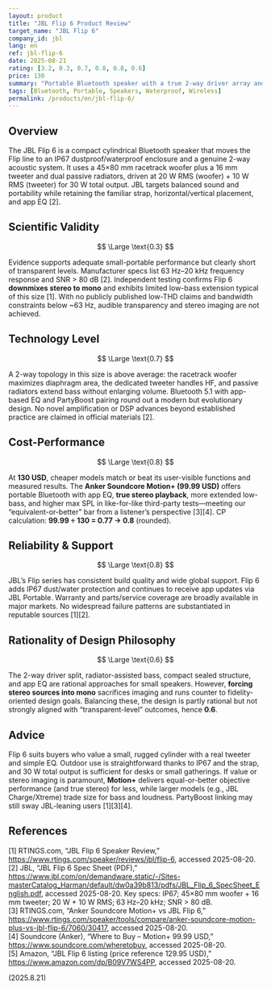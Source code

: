 ```yaml
---
layout: product
title: "JBL Flip 6 Product Review"
target_name: "JBL Flip 6"
company_id: jbl
lang: en
ref: jbl-flip-6
date: 2025-08-21
rating: [3.2, 0.3, 0.7, 0.8, 0.8, 0.6]
price: 130
summary: "Portable Bluetooth speaker with a true 2-way driver array and IP67 protection. Solid for its size, but mono downmix and bandwidth limits keep fidelity below mid-level; cheaper models can match or exceed it."
tags: [Bluetooth, Portable, Speakers, Waterproof, Wireless]
permalink: /products/en/jbl-flip-6/
---
```

## Overview

The JBL Flip 6 is a compact cylindrical Bluetooth speaker that moves the Flip line to an IP67 dustproof/waterproof enclosure and a genuine 2-way acoustic system. It uses a 45×80 mm racetrack woofer plus a 16 mm tweeter and dual passive radiators, driven at 20 W RMS (woofer) + 10 W RMS (tweeter) for 30 W total output. JBL targets balanced sound and portability while retaining the familiar strap, horizontal/vertical placement, and app EQ [2].

## Scientific Validity

$$ \Large \text{0.3} $$

Evidence supports adequate small-portable performance but clearly short of transparent levels. Manufacturer specs list 63 Hz–20 kHz frequency response and SNR > 80 dB [2]. Independent testing confirms Flip 6 **downmixes stereo to mono** and exhibits limited low-bass extension typical of this size [1]. With no publicly published low-THD claims and bandwidth constraints below ~63 Hz, audible transparency and stereo imaging are not achieved.

## Technology Level

$$ \Large \text{0.7} $$

A 2-way topology in this size is above average: the racetrack woofer maximizes diaphragm area, the dedicated tweeter handles HF, and passive radiators extend bass without enlarging volume. Bluetooth 5.1 with app-based EQ and PartyBoost pairing round out a modern but evolutionary design. No novel amplification or DSP advances beyond established practice are claimed in official materials [2].

## Cost-Performance

$$ \Large \text{0.8} $$

At **130 USD**, cheaper models match or beat its user-visible functions and measured results. The **Anker Soundcore Motion+ (99.99 USD)** offers portable Bluetooth with app EQ, **true stereo playback**, more extended low-bass, and higher max SPL in like-for-like third-party tests—meeting our “equivalent-or-better” bar from a listener’s perspective [3][4]. CP calculation: **99.99 ÷ 130 = 0.77 → 0.8** (rounded).

## Reliability & Support

$$ \Large \text{0.8} $$

JBL’s Flip series has consistent build quality and wide global support. Flip 6 adds IP67 dust/water protection and continues to receive app updates via JBL Portable. Warranty and parts/service coverage are broadly available in major markets. No widespread failure patterns are substantiated in reputable sources [1][2].

## Rationality of Design Philosophy

$$ \Large \text{0.6} $$

The 2-way driver split, radiator-assisted bass, compact sealed structure, and app EQ are rational approaches for small speakers. However, **forcing stereo sources into mono** sacrifices imaging and runs counter to fidelity-oriented design goals. Balancing these, the design is partly rational but not strongly aligned with “transparent-level” outcomes, hence **0.6**.

## Advice

Flip 6 suits buyers who value a small, rugged cylinder with a real tweeter and simple EQ. Outdoor use is straightforward thanks to IP67 and the strap, and 30 W total output is sufficient for desks or small gatherings. If value or stereo imaging is paramount, **Motion+** delivers equal-or-better objective performance (and true stereo) for less, while larger models (e.g., JBL Charge/Xtreme) trade size for bass and loudness. PartyBoost linking may still sway JBL-leaning users [1][3][4].

## References

[1] RTINGS.com, “JBL Flip 6 Speaker Review,” https://www.rtings.com/speaker/reviews/jbl/flip-6, accessed 2025-08-20.  
[2] JBL, “JBL Flip 6 Spec Sheet (PDF),” https://www.jbl.com/on/demandware.static/-/Sites-masterCatalog_Harman/default/dw0a39b813/pdfs/JBL_Flip_6_SpecSheet_English.pdf, accessed 2025-08-20. Key specs: IP67; 45×80 mm woofer + 16 mm tweeter; 20 W + 10 W RMS; 63 Hz–20 kHz; SNR > 80 dB.  
[3] RTINGS.com, “Anker Soundcore Motion+ vs JBL Flip 6,” https://www.rtings.com/speaker/tools/compare/anker-soundcore-motion-plus-vs-jbl-flip-6/7060/30417, accessed 2025-08-20.  
[4] Soundcore (Anker), “Where to Buy – Motion+ 99.99 USD,” https://www.soundcore.com/wheretobuy, accessed 2025-08-20.  
[5] Amazon, “JBL Flip 6 listing (price reference 129.95 USD),” https://www.amazon.com/dp/B09V7WS4PP, accessed 2025-08-20.

(2025.8.21)

